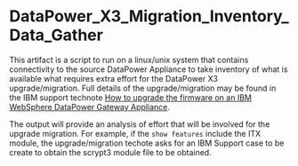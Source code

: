 # DataPower_X3_Migration_Inventory_Data_Gather

This artifact is a script to run on a linux/unix system that contains connectivity to the source DataPower Appliance to take inventory of what is available what requires extra effort for the DataPower X3 upgrade/migration.
Full details of the upgrade/migration may be found in the IBM support technote [How to upgrade the firmware on an IBM WebSphere DataPower Gateway Appliance](https://www.ibm.com/support/pages/knowledge-collection-how-upgrade-firmware-ibm-websphere-datapower-gateway-appliance).  

The output will provide an analysis of effort that will be involved for the upgrade migration.
For example, if the `show features` include the ITX module, the upgrade/migration techote asks for an IBM Support case to be create to obtain the scrypt3 module file to be obtained.  



